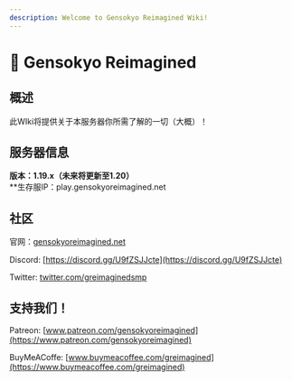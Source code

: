 ```yaml
---
description: Welcome to Gensokyo Reimagined Wiki!
---
```


# 👋 Gensokyo Reimagined

## 概述

此WIki将提供关于本服务器你所需了解的一切（大概）！

## 服务器信息

**版本：1.19.x（未来将更新至1.20）**<br> **生存服IP：play.gensokyoreimagined.net


## 社区

官网：[gensokyoreimagined.net](https://www.gensokyoreimagined.net/)

Discord: [https://discord.gg/U9fZSJJcte](https://discord.gg/U9fZSJJcte)

Twitter: [twitter.com/greimaginedsmp](https://twitter.com/greimaginedsmp)

## 支持我们！

Patreon:
[www.patreon.com/gensokyoreimagined](https://www.patreon.com/gensokyoreimagined)

BuyMeACoffe:
[www.buymeacoffee.com/greimagined](https://www.buymeacoffee.com/greimagined)
